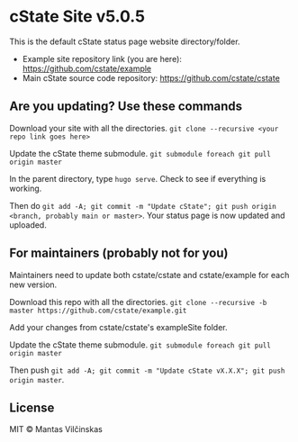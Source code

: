 # cState Site v5.0.5

This is the default cState status page website directory/folder.

* Example site repository link (you are here): https://github.com/cstate/example
* Main cState source code repository: https://github.com/cstate/cstate

## Are you updating? Use these commands

Download your site with all the directories. `git clone --recursive <your repo link goes here>`

Update the cState theme submodule. `git submodule foreach git pull origin master`

In the parent directory, type `hugo serve`. Check to see if everything is working.

Then do `git add -A; git commit -m "Update cState"; git push origin <branch, probably main or master>`. Your status page is now updated and uploaded.


## For maintainers (probably not for you)

Maintainers need to update both cstate/cstate and cstate/example for each new version.

Download this repo with all the directories. `git clone --recursive -b master https://github.com/cstate/example.git`

Add your changes from cstate/cstate's exampleSite folder.

Update the cState theme submodule. `git submodule foreach git pull origin master`

Then push `git add -A; git commit -m "Update cState vX.X.X"; git push origin master`.

## License

MIT © Mantas Vilčinskas
